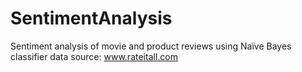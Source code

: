 # SentimentAnalysis
Sentiment analysis of movie and product reviews using Naïve Bayes classifier
data source: www.rateitall.com
